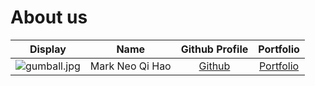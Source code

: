 # About us

Display |      Name       | Github Profile | Portfolio 
--------|:---------------:|:--------------:|:---------:
![gumball.jpg](../../../Users/neoqi/Downloads/gumball.jpg) | Mark Neo Qi Hao | [Github](https://github.com/Markneoneo) | [Portfolio](docs/team/Markneoqihao.md)

